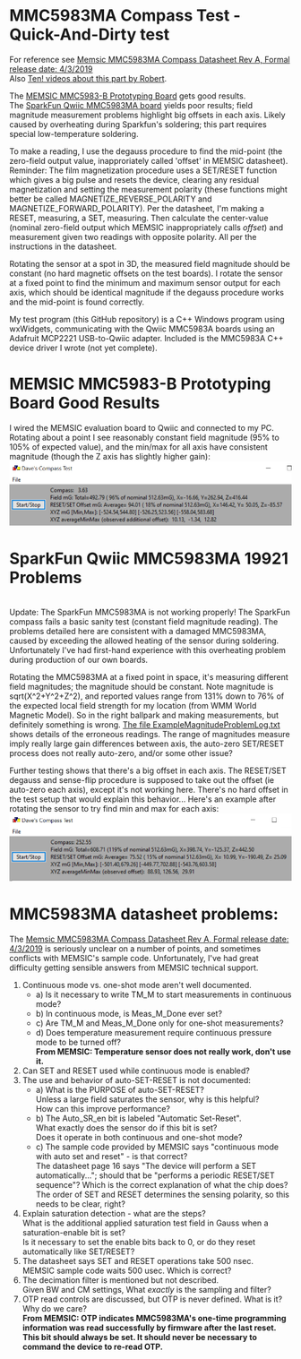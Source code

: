 # MMC5983MA Compass Test - Quick-And-Dirty test
For reference see [Memsic MMC5983MA Compass Datasheet Rev A, Formal release date: 4/3/2019](https://www.memsic.com/Public/Uploads/uploadfile/files/20220119/MMC5983MADatasheetRevA.pdf) </br>
Also [Ten! videos about this part by Robert](https://www.youtube.com/@robertssmorgasbord/search?query=mmc). 

The [MEMSIC MMC5983-B Prototyping Board](https://www.mouser.com/ProductDetail/MEMSIC/MMC5983-B?qs=B6kkDfuK7%2FDLJ5Gi%252B91PGg%3D%3D&mgh=1&gad_source=1) gets good results.
</br>
The [SparkFun Qwiic MMC5983MA board](https://www.sparkfun.com/products/19921)
yields poor results; field magnitude measurement problems highlight big offsets in each axis.
Likely caused by overheating during Sparkfun's soldering;
this part requires special low-temperature soldering.
</br>

To make a reading, I use the degauss procedure to find the mid-point
(the zero-field output value, inapproriately called 'offset' in MEMSIC datasheet).
Reminder: The film magnetization procedure uses a SET/RESET function which gives a big pulse and resets the device,
clearing any residual magnetization and setting the measurement polarity
(these functions might better be called MAGNETIZE_REVERSE_POLARITY and MAGNETIZE_FORWARD_POLARITY). 
Per the datasheet, I'm making a RESET, measuring, a SET, measuring.
Then calculate the center-value (nominal zero-field output which MEMSIC inappropriately calls _offset_) and measurement given two readings with opposite polarity.
All per the instructions in the datasheet.

Rotating the sensor at a spot in 3D, the measured field magnitude should be constant (no hard magnetic offsets on the test boards).
I rotate the sensor at a fixed point to find the minimum and maximum sensor output for each axis,
which should be identical magnitude if the degauss procedure works and the mid-point is found correctly.

My test program (this GitHub repository) is a C++ Windows program using wxWidgets,
communicating with the Qwiic MMC5983A boards using an Adafruit MCP2221 USB-to-Qwiic adapter.
Included is the MMC5983A C++ device driver I wrote (not yet complete).

# MEMSIC MMC5983-B Prototyping Board Good Results
I wired the MEMSIC evaluation board  to Qwiic and connected to my PC.
Rotating about a point I see reasonably constant field magnitude (95% to 105% of expected value),
and the min/max for all axis have consistent magnitude (though the Z axis has slightly higher gain):
![offset image](./MinMax_XYZ_search_WORKING.PNG)

# SparkFun Qwiic MMC5983MA 19921 Problems
<br>Update: The SparkFun MMC5983MA is not working properly!
The SparkFun compass fails a basic sanity test (constant field magnitude reading).
The problems detailed here are consistent with a damaged MMC5983MA,
caused by exceeding the allowed heating of the sensor during soldering.
Unfortunately I've had first-hand experience with this overheating problem
during production of our own boards.
</br>

Rotating the MMC5983MA at a fixed point in space, it's measuring different field magnitudes;
the magnitude should be constant.  Note magnitude is sqrt(X^2+Y^2+Z^2), and reported values range from 
131% down to 76% of the expected local field strength for my location (from WMM World Magnetic Model).
So in the right ballpark and making measurements, but definitely something is wrong.
[The file ExampleMagnitudeProblemLog.txt](ExampleMagnitudeProblemLog.txt) shows details of the erroneous readings.
The range of magnitudes measure imply really large gain differences between axis, the auto-zero SET/RESET process does not really auto-zero, and/or some other issue?

Further testing shows that there's a big offset in each axis. 
The RESET/SET degauss and sense-flip procedure is supposed to take out the offset (ie auto-zero each axis), except it's not working here. 
There's no hard offset in the test setup that would explain this behavior...
Here's an example after rotating the sensor to try find min and max for each axis:
![offset image](./MinMax_XYZ_search_NOT_WORKING.PNG)

# MMC5983MA datasheet problems:
The [Memsic MMC5983MA Compass Datasheet Rev A, Formal release date: 4/3/2019](https://www.memsic.com/Public/Uploads/uploadfile/files/20220119/MMC5983MADatasheetRevA.pdf) is seriously unclear on a number of points,
and sometimes conflicts with MEMSIC's sample code.
Unfortunately, I've had great difficulty getting sensible answers from MEMSIC technical support.

1) Continuous mode vs. one-shot mode aren't well documented.
   - a) Is it necessary to write TM_M to start measurements in continuous mode?
   - b) In continuous mode, is Meas_M_Done ever set?
   - c) Are TM_M and Meas_M_Done only for one-shot measurements?
   - d) Does temperature measurement require continuous pressure mode to be turned off?</br>
      **From MEMSIC: Temperature sensor does not really work, don't use it.**
2) Can SET and RESET used while continuous mode is enabled?
3) The use and behavior of auto-SET-RESET is not documented:
   - a) What is the PURPOSE of auto-SET-RESET?</br>
	  Unless a large field saturates the sensor, why is this helpful?</br>
	  How can this improve performance?
   - b) The Auto_SR_en bit is labeled "Automatic Set-Reset".</br>
	  What exactly does the sensor do if this bit is set?</br>
	  Does it operate in both continuous and one-shot mode?
   - c) The sample code provided by MEMSIC says "continuous mode with auto set and reset" - is that correct?</br>
	  The datasheet page 16 says "The device will perform a SET automatically...";
	  should that be "performs a periodic RESET/SET sequence"?
	  Which is the correct explanation of what the chip does?</br>
	  The order of SET and RESET determines the sensing polarity, so this needs to be clear, right?</br>
4) Explain saturation detection - what are the steps?</br>
   What is the additional applied saturation test field in Gauss when a saturation-enable bit is set?</br>
   Is it necessary to set the enable bits back to 0, or do they reset automatically like SET/RESET?
5) The datasheet says SET and RESET operations take 500 nsec.</br>
   MEMSIC sample code waits 500 usec. Which is correct?
6) The decimation filter is mentioned but not described.</br>
   Given BW and CM settings, What *exactly* is the sampling and filter?
7) OTP read controls are discussed, but OTP is never defined.
   What is it? Why do we care? </br>
   **From MEMSIC: OTP indicates MMC5983MA's one-time programming information was
   read successfully by firmware after the last reset. This bit should always be set.
   It should never be necessary to command the device to re-read OTP.**
